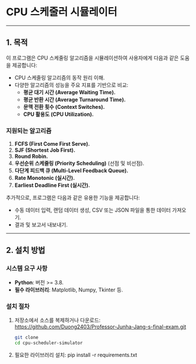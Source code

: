 # CPU 스케줄러 시뮬레이터

---

## **1. 목적**

이 프로그램은 CPU 스케줄링 알고리즘을 시뮬레이션하여 사용자에게 다음과 같은 도움을 제공합니다:
- CPU 스케줄링 알고리즘의 동작 원리 이해.
- 다양한 알고리즘의 성능을 주요 지표를 기반으로 비교:
  - **평균 대기 시간 (Average Waiting Time).**
  - **평균 반환 시간 (Average Turnaround Time).**
  - **문맥 전환 횟수 (Context Switches).**
  - **CPU 활용도 (CPU Utilization).**

### **지원되는 알고리즘**
1. **FCFS (First Come First Serve).**
2. **SJF (Shortest Job First).**
3. **Round Robin.**
4. **우선순위 스케줄링 (Priority Scheduling)** (선점 및 비선점).
5. **다단계 피드백 큐 (Multi-Level Feedback Queue).**
6. **Rate Monotonic (실시간).**
7. **Earliest Deadline First (실시간).**

추가적으로, 프로그램은 다음과 같은 유용한 기능을 제공합니다:
- 수동 데이터 입력, 랜덤 데이터 생성, CSV 또는 JSON 파일을 통한 데이터 가져오기.
- 결과 및 보고서 내보내기.

---

## **2. 설치 방법**

### **시스템 요구 사항**
- **Python**: 버전 >= 3.8.
- **필수 라이브러리**: Matplotlib, Numpy, Tkinter 등.

### **설치 절차**
1. 저장소에서 소스를 복제하거나 다운로드: https://github.com/Duong2403/Professor-Junha-Jang-s-final-exam.git
    ```bash
   git clone 
   cd cpu-scheduler-simulator
3. 필요한 라이브러리 설치:
   pip install -r requirements.txt

   
